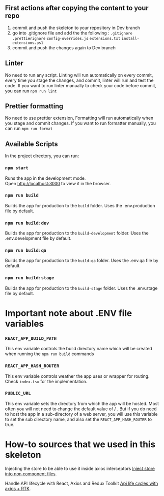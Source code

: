 ## First actions after copying the content to your repo

1. commit and push the skeleton to your repository in Dev branch
2. go into .gitignore file and add the the following :
   `.gitignore` `.prettierignore` `config-overrides.js` `extensions.txt` `install-extensions.ps1`
3. commit and push the changes again to Dev branch

## Linter

No need to run any script. Linting will run automatically on every commit, every time you stage the changes, and commit, linter will run and test the code.
If you want to run linter manually to check your code before commit, you can run `npm run lint`

## Prettier formatting

No need to use prettier extension, Formatting will run automatically when you stage and commit changes.
If you want to run formatter manually, you can run `npm run format`

## Available Scripts

In the project directory, you can run:

### `npm start`

Runs the app in the development mode.\
Open [http://localhost:3000](http://localhost:3000) to view it in the browser.

### `npm run build`

Builds the app for production to the `build` folder. Uses the .env.production file by default.

### `npm run build:dev`

Builds the app for production to the `build-development` folder. Uses the .env.development file by default.

### `npm run build:qa`

Builds the app for production to the `build-qa` folder. Uses the .env.qa file by default.

### `npm run build:stage`

Builds the app for production to the `build-stage` folder. Uses the .env.stage file by default.

# Important note about .ENV file variables

### `REACT_APP_BUILD_PATH`

This env variable controls the build directory name which will be created when running the `npm run build` commands

### `REACT_APP_HASH_ROUTER`

This env variable controls weather the app uses <HashRouter> or <BrowserRouter> wrapper for routing. Check `index.tsx` for the implementation.

### `PUBLIC_URL`

This env variable sets the directory from which the app will be hosted. Most often you will not need to change the default value of / . But if you do need to host the app in a sub-directory of a web server, you will use this variable to set the sub directory name, and also set the `REACT_APP_HASH_ROUTER` to true.

# How-to sources that we used in this skeleton

Injecting the store to be able to use it inside axios interceptors [Inject store into non component files](https://redux.js.org/faq/code-structure#how-can-i-use-the-redux-store-in-non-component-files).

Handle API lifecycle with React, Axios and Redux Toolkit [Api life cycles with axios + RTK](https://levelup.gitconnected.com/handle-api-lifecycle-with-react-axios-and-redux-toolkit-1212645a6a06).
